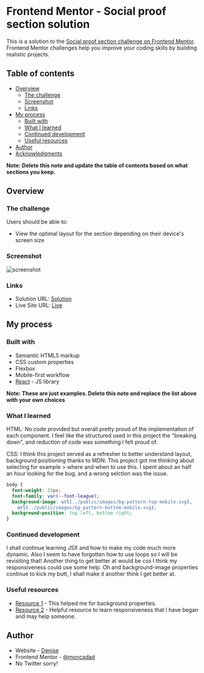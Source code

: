 # Frontend Mentor - Social proof section solution

This is a solution to the [Social proof section challenge on Frontend Mentor](https://www.frontendmentor.io/challenges/social-proof-section-6e0qTv_bA). Frontend Mentor challenges help you improve your coding skills by building realistic projects.

## Table of contents

- [Overview](#overview)
  - [The challenge](#the-challenge)
  - [Screenshot](#screenshot)
  - [Links](#links)
- [My process](#my-process)
  - [Built with](#built-with)
  - [What I learned](#what-i-learned)
  - [Continued development](#continued-development)
  - [Useful resources](#useful-resources)
- [Author](#author)
- [Acknowledgments](#acknowledgments)

**Note: Delete this note and update the table of contents based on what sections you keep.**

## Overview

### The challenge

Users should be able to:

- View the optimal layout for the section depending on their device's screen size

### Screenshot

![screenshot](./images/screenshot.png)

### Links

- Solution URL: [Solution](https://your-solution-url.com)
- Live Site URL: [Live](https://your-live-site-url.com)

## My process

### Built with

- Semantic HTML5 markup
- CSS custom properties
- Flexbox
- Mobile-first workflow
- [React](https://reactjs.org/) - JS library

**Note: These are just examples. Delete this note and replace the list above with your own choices**

### What I learned

HTML: No code provided but overall pretty proud of the implementation of each component.
I feel like the structured used in this project the "breaking down", and reduction of code was something I felt proud of.

CSS: I think this project served as a refresher to better understand layout, background positioning thanks to MDN. This project got me thinking about selecting for example > where and when to use this. I spent about an half an hour looking for the bug, and a wrong selction was the issue.

```css
body {
  font-weight: 15px;
  font-family: var(--font-league);
  background-image: url(../public/images/bg-pattern-top-mobile.svg),
    url(../public/images/bg-pattern-bottom-mobile.svg);
  background-position: top left, bottom right;
}
```

### Continued development

I shall continue learning JSX and how to make my code much more dynamic.
Also I seem to have forgotten how to use loops so I will be revisiting that! Another thing to get better at would be css I think my responsiveness could use some help. Oh and background-image properties continue to kick my butt, I shall make it another think I get better at.

### Useful resources

- [Resource 1](https://developer.mozilla.org/en-US/docs/Web/CSS/background-position) - This helped me for background properties.
- [Resource 2](https://courses.kevinpowell.co/view/courses/conquering-responsive-layouts/) - Helpful resource to learn responsiveness that I have began and may help someone.

## Author

- Website - [Denise](https://www.your-site.com)
- Frontend Mentor - [@moncadad](https://www.frontendmentor.io/profile/yourusername)
- No Twitter sorry!
